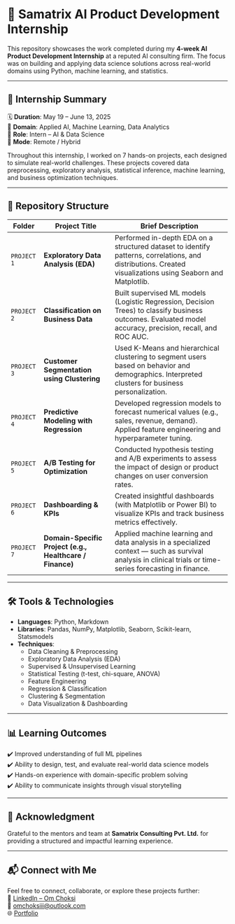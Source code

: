# 💼 Samatrix AI Product Development Internship

This repository showcases the work completed during my **4-week AI Product Development Internship** at a reputed AI consulting firm. The focus was on building and applying data science solutions across real-world domains using Python, machine learning, and statistics.

---

## 📌 Internship Summary

🗓️ **Duration**: May 19 – June 13, 2025  
🏢 **Domain**: Applied AI, Machine Learning, Data Analytics  
🧠 **Role**: Intern – AI & Data Science  
📍 **Mode**: Remote / Hybrid

Throughout this internship, I worked on 7 hands-on projects, each designed to simulate real-world challenges. These projects covered data preprocessing, exploratory analysis, statistical inference, machine learning, and business optimization techniques.

---

## 📁 Repository Structure

| Folder         | Project Title                                | Brief Description |
|--------------- |----------------------------------------------|--------------------|
| ` PROJECT 1 `  | **Exploratory Data Analysis (EDA)**          | Performed in-depth EDA on a structured dataset to identify patterns, correlations, and distributions. Created visualizations using Seaborn and Matplotlib. |
| ` PROJECT 2 `  | **Classification on Business Data**          | Built supervised ML models (Logistic Regression, Decision Trees) to classify business outcomes. Evaluated model accuracy, precision, recall, and ROC AUC. |
| ` PROJECT 3 `  | **Customer Segmentation using Clustering**   | Used K-Means and hierarchical clustering to segment users based on behavior and demographics. Interpreted clusters for business personalization. |
| ` PROJECT 4 `  | **Predictive Modeling with Regression**      | Developed regression models to forecast numerical values (e.g., sales, revenue, demand). Applied feature engineering and hyperparameter tuning. |
| ` PROJECT 5 `  | **A/B Testing for Optimization**             | Conducted hypothesis testing and A/B experiments to assess the impact of design or product changes on user conversion rates. |
| ` PROJECT 6 `  | **Dashboarding & KPIs**                      | Created insightful dashboards (with Matplotlib or Power BI) to visualize KPIs and track business metrics effectively. |
| ` PROJECT 7 `  | **Domain-Specific Project (e.g., Healthcare / Finance)** | Applied machine learning and data analysis in a specialized context — such as survival analysis in clinical trials or time-series forecasting in finance. |

---

## 🛠️ Tools & Technologies

- **Languages**: Python, Markdown
- **Libraries**: Pandas, NumPy, Matplotlib, Seaborn, Scikit-learn, Statsmodels
- **Techniques**:
  - Data Cleaning & Preprocessing
  - Exploratory Data Analysis (EDA)
  - Supervised & Unsupervised Learning
  - Statistical Testing (t-test, chi-square, ANOVA)
  - Feature Engineering
  - Regression & Classification
  - Clustering & Segmentation
  - Data Visualization & Dashboarding

---

## 📊 Learning Outcomes

✔️ Improved understanding of full ML pipelines  
✔️ Ability to design, test, and evaluate real-world data science models  
✔️ Hands-on experience with domain-specific problem solving  
✔️ Ability to communicate insights through visual storytelling  

---


## 🙌 Acknowledgment

Grateful to the mentors and team at **Samatrix Consulting Pvt. Ltd.** for providing a structured and impactful learning experience.  

---

## 📬 Connect with Me

Feel free to connect, collaborate, or explore these projects further:  
🔗 [LinkedIn – Om Choksi](https://linkedin.com/in/omchoksi)  
📧 omchoksiii@outlook.com  
🌐 [Portfolio](https://omchoksi-portfolio.vercel.app)

